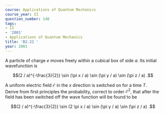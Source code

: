 ```yaml
---
course: Applications of Quantum Mechanics
course_year: II
question_number: 140
tags:
- II
- '2001'
- Applications of Quantum Mechanics
title: 'B2.22 '
year: 2001
---
```



A particle of charge $e$ moves freely within a cubical box of side $a$. Its initial wavefunction is

$$(2 / a)^{-\frac{3}{2}} \sin (\pi x / a) \sin (\pi y / a) \sin (\pi z / a) .$$

A uniform electric field $\mathcal{E}$ in the $x$ direction is switched on for a time $T$. Derive from first principles the probability, correct to order $\mathcal{E}^{2}$, that after the field has been switched off the wave function will be found to be

$$(2 / a)^{-\frac{3}{2}} \sin (2 \pi x / a) \sin (\pi y / a) \sin (\pi z / a) .$$